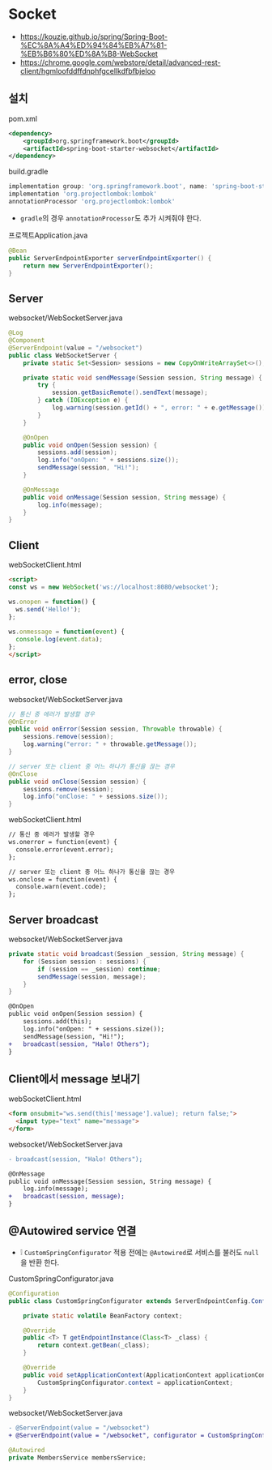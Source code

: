 # Socket
* https://kouzie.github.io/spring/Spring-Boot-%EC%8A%A4%ED%94%84%EB%A7%81-%EB%B6%80%ED%8A%B8-WebSocket
* https://chrome.google.com/webstore/detail/advanced-rest-client/hgmloofddffdnphfgcellkdfbfbjeloo

## 설치
pom.xml
```xml
<dependency>
    <groupId>org.springframework.boot</groupId>
    <artifactId>spring-boot-starter-websocket</artifactId>
</dependency>
```

build.gradle
```gradle
implementation group: 'org.springframework.boot', name: 'spring-boot-starter-websocket'
implementation 'org.projectlombok:lombok'
annotationProcessor 'org.projectlombok:lombok'
```
* `gradle`의 경우 `annotationProcessor`도 추가 시켜줘야 한다.

프로젝트Application.java
```java
@Bean
public ServerEndpointExporter serverEndpointExporter() {
    return new ServerEndpointExporter();
}
```

## Server
websocket/WebSocketServer.java
```java
@Log
@Component
@ServerEndpoint(value = "/websocket")
public class WebSocketServer {
    private static Set<Session> sessions = new CopyOnWriteArraySet<>();

    private static void sendMessage(Session session, String message) {
        try {
            session.getBasicRemote().sendText(message);
        } catch (IOException e) {
            log.warning(session.getId() + ", error: " + e.getMessage());
        }
    }

    @OnOpen
    public void onOpen(Session session) {
        sessions.add(session);
        log.info("onOpen: " + sessions.size());
        sendMessage(session, "Hi!");
    }

    @OnMessage
    public void onMessage(Session session, String message) {
        log.info(message);
    }
}
```

## Client
webSocketClient.html
```html
<script>
const ws = new WebSocket('ws://localhost:8080/websocket');

ws.onopen = function() {
  ws.send('Hello!');
};
    
ws.onmessage = function(event) {
  console.log(event.data);
};
</script>
```

## error, close
websocket/WebSocketServer.java
```java
// 통신 중 에러가 발생할 경우
@OnError
public void onError(Session session, Throwable throwable) {
    sessions.remove(session);
    log.warning("error: " + throwable.getMessage());
}

// server 또는 client 중 어느 하나가 통신을 끊는 경우
@OnClose
public void onClose(Session session) {
    sessions.remove(session);
    log.info("onClose: " + sessions.size());
}
```

webSocketClient.html
```html
// 통신 중 에러가 발생할 경우
ws.onerror = function(event) {
  console.error(event.error);
};

// server 또는 client 중 어느 하나가 통신을 끊는 경우
ws.onclose = function(event) {
  console.warn(event.code);
};
```

## Server broadcast
websocket/WebSocketServer.java
```java
private static void broadcast(Session _session, String message) {
    for (Session session : sessions) {
        if (session == _session) continue;
        sendMessage(session, message);
    }
}
```
```diff
@OnOpen
public void onOpen(Session session) {
    sessions.add(this);
    log.info("onOpen: " + sessions.size());
    sendMessage(session, "Hi!");
+   broadcast(session, "Halo! Others");
}
```

## Client에서 message 보내기
webSocketClient.html
```html
<form onsubmit="ws.send(this['message'].value); return false;">
  <input type="text" name="message">
</form>
```

websocket/WebSocketServer.java
```diff
- broadcast(session, "Halo! Others");
```
```diff
@OnMessage
public void onMessage(Session session, String message) {
    log.info(message);
+   broadcast(session, message);
}
```

## @Autowired service 연결
* ❕ `CustomSpringConfigurator` 적용 전에는 `@Autowired`로 서비스를 불러도 `null`을 반환 한다.

CustomSpringConfigurator.java
```java
@Configuration
public class CustomSpringConfigurator extends ServerEndpointConfig.Configurator implements ApplicationContextAware {

    private static volatile BeanFactory context;

    @Override
    public <T> T getEndpointInstance(Class<T> _class) {
        return context.getBean(_class);
    }

    @Override
    public void setApplicationContext(ApplicationContext applicationContext) throws BeansException {
        CustomSpringConfigurator.context = applicationContext;
    }
}
```

websocket/WebSocketServer.java
```diff
- @ServerEndpoint(value = "/websocket")
+ @ServerEndpoint(value = "/websocket", configurator = CustomSpringConfigurator.class)
```
```java
@Autowired
private MembersService membersService;
```
